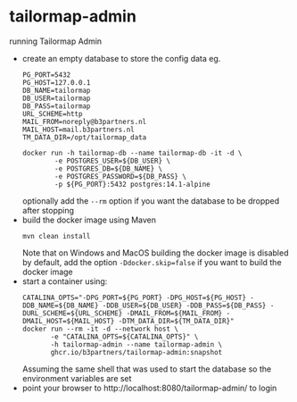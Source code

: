 # tailormap-admin

running Tailormap Admin

- create an empty database to store the config data
  eg. 
  ```shell
  PG_PORT=5432
  PG_HOST=127.0.0.1
  DB_NAME=tailormap
  DB_USER=tailormap
  DB_PASS=tailormap
  URL_SCHEME=http
  MAIL_FROM=noreply@b3partners.nl
  MAIL_HOST=mail.b3partners.nl
  TM_DATA_DIR=/opt/tailormap_data
  
  docker run -h tailormap-db --name tailormap-db -it -d \
          -e POSTGRES_USER=${DB_USER} \
          -e POSTGRES_DB=${DB_NAME} \
          -e POSTGRES_PASSWORD=${DB_PASS} \
          -p ${PG_PORT}:5432 postgres:14.1-alpine
  ``` 
  optionally add the `--rm` option if you want the database to be dropped after stopping
- build the docker image using Maven
  ```shell
  mvn clean install
  ```
  Note that on Windows and MacOS building the docker image is disabled by default, 
  add the option `-Ddocker.skip=false` if you want to build the docker image
- start a container using:
  ```shell
  CATALINA_OPTS="-DPG_PORT=${PG_PORT} -DPG_HOST=${PG_HOST} -DDB_NAME=${DB_NAME} -DDB_USER=${DB_USER} -DDB_PASS=${DB_PASS} -DURL_SCHEME=${URL_SCHEME} -DMAIL_FROM=${MAIL_FROM} -DMAIL_HOST=${MAIL_HOST} -DTM_DATA_DIR=${TM_DATA_DIR}"
  docker run --rm -it -d --network host \
         -e "CATALINA_OPTS=${CATALINA_OPTS}" \
         -h tailormap-admin --name tailormap-admin \
         ghcr.io/b3partners/tailormap-admin:snapshot
  ``` 
  Assuming the same shell that was used to start the database so the environment variables are set
- point your browser to http://localhost:8080/tailormap-admin/ to login